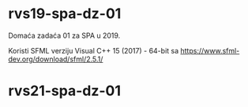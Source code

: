 # rvs19-spa-dz-01
Domaća zadaća 01 za SPA u 2019.

Koristi SFML verziju Visual C++ 15 (2017) - 64-bit sa https://www.sfml-dev.org/download/sfml/2.5.1/
# rvs21-spa-dz-01
